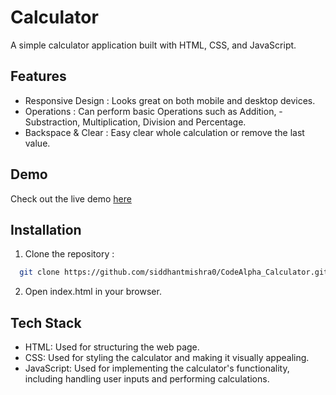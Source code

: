 
# Calculator    

A simple calculator application built with HTML, CSS, and JavaScript.

## Features

- Responsive Design : Looks great on both mobile and desktop devices.
- Operations : Can perform basic Operations such as Addition, -Substraction, Multiplication, Division and Percentage.
- Backspace & Clear : Easy clear whole calculation or remove the last value.


## Demo

Check out the live demo [here](https://siddhantmishra0.github.io/CodeAlpha_Calculator/)


## Installation

1. Clone the repository : 

```bash
  git clone https://github.com/siddhantmishra0/CodeAlpha_Calculator.git
```

2. Open index.html in your browser.
## Tech Stack

- HTML: Used for structuring the web page.
- CSS: Used for styling the calculator and making it visually appealing.
- JavaScript: Used for implementing the calculator's functionality, including handling user inputs and performing calculations.
